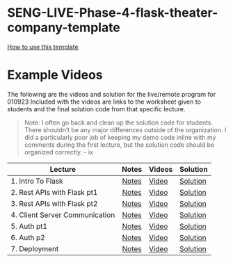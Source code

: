 # SENG-LIVE-Phase-4-flask-theater-company-template   
[How to use this template](https://github.com/learn-co-curriculum/Central-Lecture-Template-Repository-Process/wiki)

# Example Videos

The following are the videos and solution for the live/remote program for 010923
Included with the videos are links to the worksheet given to students and the final solution code from that specific lecture.   
> Note: I often go back and clean up the solution code for students. There shouldn’t be any major differences outside of the organization. I did a particularly poor job of keeping my demo code inline with my comments during the first lecture, but the solution code should be organized correctly.  - ix 


| Lecture | Notes | Videos | Solution |
| ------- | :---: | ------ | -------- |
| 1. Intro To Flask    |  [Notes](https://docs.google.com/document/d/1vYLMPgKqkaIcd_wbEBkVtYwBjfGav_7KV6J6S2r52DQ/edit#bookmark=kix.6nc1fnq77upi)     |  [Video](https://vimeo.com/807700784)   |   [Solution](https://github.com/learn-co-curriculum/SENG-LIVE-Phase-4-flask-010923/tree/01-solution)       |
| 2. Rest APIs with Flask pt1  |  [Notes](https://docs.google.com/document/d/1vYLMPgKqkaIcd_wbEBkVtYwBjfGav_7KV6J6S2r52DQ/edit#bookmark=kix.vn389t3axxgm)     |   [Video](https://vimeo.com/808098597)      |    [Solution](https://github.com/learn-co-curriculum/SENG-LIVE-Phase-4-flask-010923/tree/02-solution/02-REST-API-Flask-pt1)        |
| 3. Rest APIs with Flask pt2     |  [Notes](#)     |  [Video](#)        |    [Solution](#)      |
| 4. Client Server Communication      |   [Notes](#)    |   [Video](#)     |  [Solution](#)        |
| 5. Auth pt1     |  [Notes](#)     |   [Video](#)     |    [Solution](#)         |
| 6. Auth p2     |   [Notes](#)    |   [Video](#)     |   [Solution](#)       |
| 7. Deployment     |   [Notes](#)    |    [Video](#)    |    [Solution](#)      |
